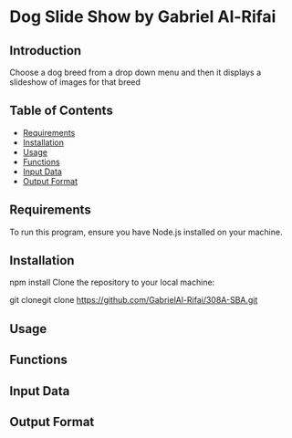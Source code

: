 
# Dog Slide Show by Gabriel Al-Rifai

## Introduction

Choose a dog breed from a drop down menu and then it displays a slideshow of images for that breed

## Table of Contents

- [Requirements](#requirements)
- [Installation](#installation)
- [Usage](#usage)
- [Functions](#functions)
- [Input Data](#input-data)
- [Output Format](#output-format)


## Requirements

To run this program, ensure you have Node.js installed on your machine.

## Installation
npm install
Clone the repository to your local machine:

git clonegit clone https://github.com/GabrielAl-Rifai/308A-SBA.git

## Usage


## Functions



## Input Data


## Output Format





```bash


